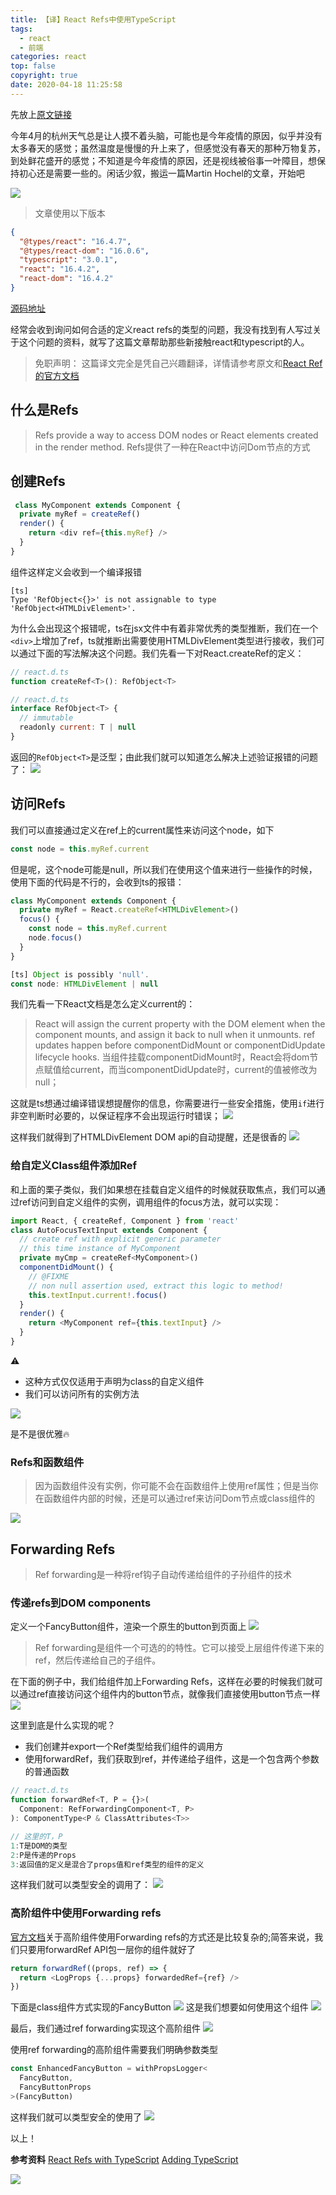 ```yaml
---
title: 【译】React Refs中使用TypeScript
tags:
  - react
  - 前端
categories: react
top: false
copyright: true
date: 2020-04-18 11:25:58
---
```

先放上[原文链接](https://medium.com/@martin_hotell/react-refs-with-typescript-a32d56c4d315)

今年4月的杭州天气总是让人摸不着头脑，可能也是今年疫情的原因，似乎并没有太多春天的感觉；虽然温度是慢慢的升上来了，但感觉没有春天的那种万物复苏，到处鲜花盛开的感觉；不知道是今年疫情的原因，还是视线被俗事一叶障目，想保持初心还是需要一些的。闲话少叙，搬运一篇Martin Hochel的文章，开始吧
<!--more-->
![](http://static.zhyjor.com/blog/2020-04-18-034713.jpg)
> 文章使用以下版本

```json
{
  "@types/react": "16.4.7",
  "@types/react-dom": "16.0.6",
  "typescript": "3.0.1",
  "react": "16.4.2",
  "react-dom": "16.4.2"
}
```
 [源码地址](https://github.com/Hotell/blogposts/tree/master/2018-08/react-ts-refs)
 
 经常会收到询问如何合适的定义react refs的类型的问题，我没有找到有人写过关于这个问题的资料，就写了这篇文章帮助那些新接触react和typescript的人。
 
 > 免职声明：
 这篇译文完全是凭自己兴趣翻译，详情请参考原文和[React Ref的官方文档](https://reactjs.org/docs/refs-and-the-dom.html)
 
## 什么是Refs
 > Refs provide a way to access DOM nodes or React elements created in the render method.
 Refs提供了一种在React中访问Dom节点的方式
 
## 创建Refs

```js
 class MyComponent extends Component {
  private myRef = createRef()
  render() {
    return <div ref={this.myRef} />
  }
}
```
组件这样定义会收到一个编译报错
```
[ts]
Type 'RefObject<{}>' is not assignable to type 'RefObject<HTMLDivElement>'.
```
为什么会出现这个报错呢，ts在jsx文件中有着非常优秀的类型推断，我们在一个`<div>`上增加了ref，ts就推断出需要使用HTMLDivElement类型进行接收，我们可以通过下面的写法解决这个问题。我们先看一下对React.createRef的定义：
```js
// react.d.ts
function createRef<T>(): RefObject<T>

// react.d.ts
interface RefObject<T> {
  // immutable
  readonly current: T | null
}
```
返回的`RefObject<T>`是泛型；由此我们就可以知道怎么解决上述验证报错的问题了：
![](http://static.zhyjor.com/blog/2020-04-18-151348.jpg)

## 访问Refs
我们可以直接通过定义在ref上的current属性来访问这个node，如下
```js
const node = this.myRef.current
```
但是呢，这个node可能是null，所以我们在使用这个值来进行一些操作的时候，使用下面的代码是不行的，会收到ts的报错：
```js
class MyComponent extends Component {
  private myRef = React.createRef<HTMLDivElement>()
  focus() {
    const node = this.myRef.current
    node.focus()
  }
}

[ts] Object is possibly 'null'.
const node: HTMLDivElement | null
```

我们先看一下React文档是怎么定义current的：
> React will assign the current property with the DOM element when the component mounts, and assign it back to null when it unmounts. ref updates happen before componentDidMount or componentDidUpdate lifecycle hooks.
> 当组件挂载componentDidMount时，React会将dom节点赋值给current，而当componentDidUpdate时，current的值被修改为null；

这就是ts想通过编译错误想提醒你的信息，你需要进行一些安全措施，使用`if`进行非空判断时必要的，以保证程序不会出现运行时错误；
![](http://static.zhyjor.com/blog/2020-04-18-153750.jpg)

这样我们就得到了HTMLDivElement DOM api的自动提醒，还是很香的
![](http://static.zhyjor.com/blog/2020-04-18-0_gzeeS5C5h2tBDbv4.gif)

### 给自定义Class组件添加Ref
和上面的栗子类似，我们如果想在挂载自定义组件的时候就获取焦点，我们可以通过ref访问到自定义组件的实例，调用组件的focus方法，就可以实现：
```js
import React, { createRef, Component } from 'react'
class AutoFocusTextInput extends Component {
  // create ref with explicit generic parameter 
  // this time instance of MyComponent
  private myCmp = createRef<MyComponent>()
  componentDidMount() {
    // @FIXME
    // non null assertion used, extract this logic to method!
    this.textInput.current!.focus()
  }
  render() {
    return <MyComponent ref={this.textInput} />
  }
}
```
⚠️
* 这种方式仅仅适用于声明为class的自定义组件
* 我们可以访问所有的实例方法

![](http://static.zhyjor.com/blog/2020-04-23-114502.jpg)

是不是很优雅🔥

### Refs和函数组件
> 因为函数组件没有实例，你可能不会在函数组件上使用ref属性；但是当你在函数组件内部的时候，还是可以通过ref来访问Dom节点或class组件的

![](http://static.zhyjor.com/blog/2020-04-23-120025.jpg)

## Forwarding Refs
> Ref forwarding是一种将ref钩子自动传递给组件的子孙组件的技术

### 传递refs到DOM components
定义一个FancyButton组件，渲染一个原生的button到页面上
![](http://static.zhyjor.com/blog/2020-04-23-122405.jpg)

> Ref forwarding是组件一个可选的的特性。它可以接受上层组件传递下来的ref，然后传递给自己的子组件。

在下面的例子中，我们给组件加上Forwarding Refs，这样在必要的时候我们就可以通过ref直接访问这个组件内的button节点，就像我们直接使用button节点一样
![](http://static.zhyjor.com/blog/2020-04-23-122952.jpg)

这里到底是什么实现的呢？
* 我们创建并export一个Ref类型给我们组件的调用方
* 使用forwardRef，我们获取到ref，并传递给子组件，这是一个包含两个参数的普通函数

```js
// react.d.ts
function forwardRef<T, P = {}>(
  Component: RefForwardingComponent<T, P>
): ComponentType<P & ClassAttributes<T>>

// 这里的T，P
1:T是DOM的类型
2:P是传递的Props
3:返回值的定义是混合了props值和ref类型的组件的定义
```

这样我们就可以类型安全的调用了：
![](http://static.zhyjor.com/blog/2020-04-23-0_OWdwypfLrHqpjoq2.gif)

### 高阶组件中使用Forwarding refs
[官方文档](https://reactjs.org/docs/forwarding-refs.html#forwarding-refs-in-higher-order-components)关于高阶组件使用Forwarding refs的方式还是比较复杂的;简答来说，我们只要用forwardRef API包一层你的组件就好了
```js
return forwardRef((props, ref) => {
  return <LogProps {...props} forwardedRef={ref} />
})
```
下面是class组件方式实现的FancyButton
![](http://static.zhyjor.com/blog/2020-04-24-020526.jpg)
这是我们想要如何使用这个组件
![](http://static.zhyjor.com/blog/2020-04-24-020706.jpg)

最后，我们通过ref forwarding实现这个高阶组件
![](http://static.zhyjor.com/blog/2020-04-24-023935.jpg)

使用ref forwarding的高阶组件需要我们明确参数类型
```js
const EnhancedFancyButton = withPropsLogger<
  FancyButton, 
  FancyButtonProps
>(FancyButton)
```
这样我们就可以类型安全的使用了
![](http://static.zhyjor.com/blog/2020-04-24-0_Rkp7RYK65NVE8-YB.gif)

以上！

**参考资料**
[React Refs with TypeScript](https://medium.com/@martin_hotell/react-refs-with-typescript-a32d56c4d315)
[Adding TypeScript](https://create-react-app.dev/docs/adding-typescript/)

![](http://static.zhyjor.com/wexin.png)